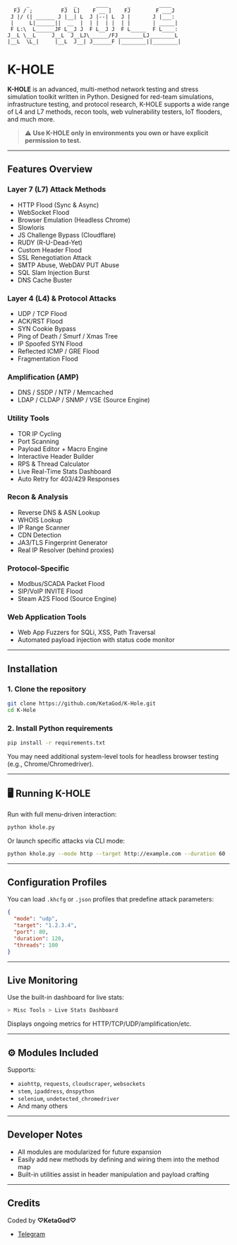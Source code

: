 ```
   _  _           _  _      ____      _         ____   
  FJ / ;         FJ  L]    F __ ]    FJ        F ___J  
 J |/ (| ______ J |__| L  J |--| L  J |       J |___:  
 |     L|______||  __  |  | |  | |  | |       | _____| 
 F L:\  L______JF L__J J  F L__J J  F L_____  F L____: 
J__L \__L     J__L  J__LJ\______/FJ________LJ________L
|__L  \L_|     |__L  J__| J______F |________||________|
```

# K-HOLE

**K-HOLE** is an advanced, multi-method network testing and stress simulation toolkit written in Python. Designed for red-team simulations, infrastructure testing, and protocol research, K-HOLE supports a wide range of L4 and L7 methods, recon tools, web vulnerability testers, IoT flooders, and much more.

> ⚠️ **Use K-HOLE only in environments you own or have explicit permission to test.**

---

##  Features Overview

###  Layer 7 (L7) Attack Methods

* HTTP Flood (Sync & Async)
* WebSocket Flood
* Browser Emulation (Headless Chrome)
* Slowloris
* JS Challenge Bypass (Cloudflare)
* RUDY (R-U-Dead-Yet)
* Custom Header Flood
* SSL Renegotiation Attack
* SMTP Abuse, WebDAV PUT Abuse
* SQL Slam Injection Burst
* DNS Cache Buster

###  Layer 4 (L4) & Protocol Attacks

* UDP / TCP Flood
* ACK/RST Flood
* SYN Cookie Bypass
* Ping of Death / Smurf / Xmas Tree
* IP Spoofed SYN Flood
* Reflected ICMP / GRE Flood
* Fragmentation Flood

###  Amplification (AMP)

* DNS / SSDP / NTP / Memcached
* LDAP / CLDAP / SNMP / VSE (Source Engine)

###  Utility Tools

* TOR IP Cycling
* Port Scanning
* Payload Editor + Macro Engine
* Interactive Header Builder
* RPS & Thread Calculator
* Live Real-Time Stats Dashboard
* Auto Retry for 403/429 Responses

###  Recon & Analysis

* Reverse DNS & ASN Lookup
* WHOIS Lookup
* IP Range Scanner
* CDN Detection
* JA3/TLS Fingerprint Generator
* Real IP Resolver (behind proxies)

###  Protocol-Specific

* Modbus/SCADA Packet Flood
* SIP/VoIP INVITE Flood
* Steam A2S Flood (Source Engine)

###  Web Application Tools

* Web App Fuzzers for SQLi, XSS, Path Traversal
* Automated payload injection with status code monitor

---

##  Installation

### 1. Clone the repository

```bash
git clone https://github.com/KetaGod/K-Hole.git
cd K-Hole
```

### 2. Install Python requirements

```bash
pip install -r requirements.txt
```

You may need additional system-level tools for headless browser testing (e.g., Chrome/Chromedriver).

---

## 🖥 Running K-HOLE

Run with full menu-driven interaction:

```bash
python khole.py
```

Or launch specific attacks via CLI mode:

```bash
python khole.py --mode http --target http://example.com --duration 60 --threads 50
```

---

##  Configuration Profiles

You can load `.khcfg` or `.json` profiles that predefine attack parameters:

```json
{
  "mode": "udp",
  "target": "1.2.3.4",
  "port": 80,
  "duration": 120,
  "threads": 100
}
```

---

##  Live Monitoring

Use the built-in dashboard for live stats:

```bash
> Misc Tools > Live Stats Dashboard
```

Displays ongoing metrics for HTTP/TCP/UDP/amplification/etc.

---

## ⚙ Modules Included

Supports:

* `aiohttp`, `requests`, `cloudscraper`, `websockets`
* `stem`, `ipaddress`, `dnspython`
* `selenium`, `undetected_chromedriver`
* And many others

---

##  Developer Notes

* All modules are modularized for future expansion
* Easily add new methods by defining and wiring them into the method map
* Built-in utilities assist in header manipulation and payload crafting

---

##  Credits

Coded by **♡KetaGod♡**

* [Telegram](https://t.me/ketagod)
